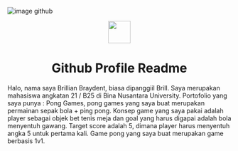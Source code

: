 ![image github](https://github.com/brillbray/GamesPortofolios/assets/127038837/101ed9c4-d30f-4bca-a340-14e7a3a38729)

<p align="center">
<img src="https://github.com/brillbray/GamesPortofolios/assets/127038837/ecbc6dee-6f22-4399-9bf2-8496b6eb2eb5"  align="center" height="50"/>
</p>

<h1 align="center">Github Profile Readme</h1>

<p align="center">

Halo, nama saya Brillian Braydent, biasa dipanggiil Brill. Saya merupakan mahasiswa angkatan 21 / B25 di Bina Nusantara University. 
Portofolio yang saya punya :
Pong Games, pong games yang saya buat merupakan permainan sepak bola + ping pong. Konsep game yang saya pakai adalah player sebagai objek bet tenis meja dan goal yang harus digapai adalah bola menyentuh gawang. Target score adalah 5, dimana player harus menyentuh angka 5 untuk pertama kali. Game pong yang saya buat merupakan game berbasis 1v1.
</p>
